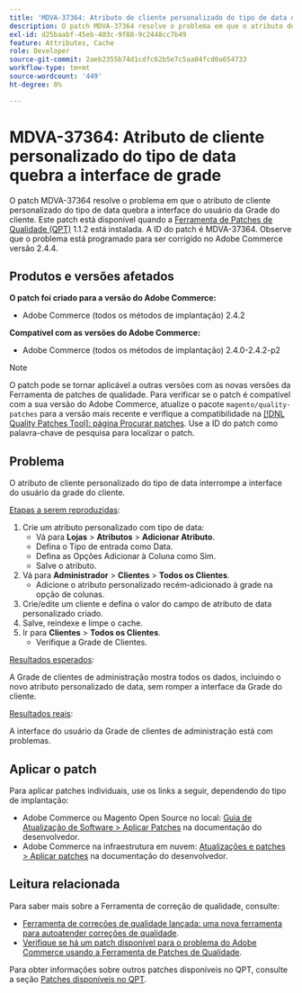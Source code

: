 ```yaml
---
title: 'MDVA-37364: Atributo de cliente personalizado do tipo de data quebra a interface de grade'
description: O patch MDVA-37364 resolve o problema em que o atributo de cliente personalizado do tipo de data quebra a interface do usuário da Grade do cliente. Este patch está disponível quando a [Ferramenta de correções de qualidade (QPT)](/help/announcements/adobe-commerce-announcements/magento-quality-patches-released-new-tool-to-self-serve-quality-patches.md) 1.1.2 está instalada. A ID do patch é MDVA-37364. Observe que o problema está programado para ser corrigido no Adobe Commerce versão 2.4.4.
exl-id: d25baabf-45eb-403c-9f88-9c2448cc7b49
feature: Attributes, Cache
role: Developer
source-git-commit: 2aeb2355b74d1cdfc62b5e7c5aa04fcd0a654733
workflow-type: tm+mt
source-wordcount: '449'
ht-degree: 0%

---
```


# MDVA-37364: Atributo de cliente personalizado do tipo de data quebra a interface de grade

O patch MDVA-37364 resolve o problema em que o atributo de cliente personalizado do tipo de data quebra a interface do usuário da Grade do cliente. Este patch está disponível quando a [Ferramenta de Patches de Qualidade (QPT)](/help/announcements/adobe-commerce-announcements/magento-quality-patches-released-new-tool-to-self-serve-quality-patches.md) 1.1.2 está instalada. A ID do patch é MDVA-37364. Observe que o problema está programado para ser corrigido no Adobe Commerce versão 2.4.4.

## Produtos e versões afetados

**O patch foi criado para a versão do Adobe Commerce:**

* Adobe Commerce (todos os métodos de implantação) 2.4.2

**Compatível com as versões do Adobe Commerce:**

* Adobe Commerce (todos os métodos de implantação) 2.4.0-2.4.2-p2

>[!NOTE]
>
>O patch pode se tornar aplicável a outras versões com as novas versões da Ferramenta de patches de qualidade. Para verificar se o patch é compatível com a sua versão do Adobe Commerce, atualize o pacote `magento/quality-patches` para a versão mais recente e verifique a compatibilidade na [[!DNL Quality Patches Tool]: página Procurar patches](https://experienceleague.adobe.com/tools/commerce-quality-patches/index.html). Use a ID do patch como palavra-chave de pesquisa para localizar o patch.

## Problema

O atributo de cliente personalizado do tipo de data interrompe a interface do usuário da grade do cliente.

<u>Etapas a serem reproduzidas</u>:

1. Crie um atributo personalizado com tipo de data:
   * Vá para **Lojas** > **Atributos** > **Adicionar Atributo**.
   * Defina o Tipo de entrada como Data.
   * Defina as Opções Adicionar à Coluna como Sim.
   * Salve o atributo.
1. Vá para **Administrador** > **Clientes** > **Todos os Clientes**.
   * Adicione o atributo personalizado recém-adicionado à grade na opção de colunas.
1. Crie/edite um cliente e defina o valor do campo de atributo de data personalizado criado.
1. Salve, reindexe e limpe o cache.
1. Ir para **Clientes** > **Todos os Clientes**.
   * Verifique a Grade de Clientes.

<u>Resultados esperados</u>:

A Grade de clientes de administração mostra todos os dados, incluindo o novo atributo personalizado de data, sem romper a interface da Grade do cliente.

<u>Resultados reais</u>:

A interface do usuário da Grade de clientes de administração está com problemas.

## Aplicar o patch

Para aplicar patches individuais, use os links a seguir, dependendo do tipo de implantação:

* Adobe Commerce ou Magento Open Source no local: [Guia de Atualização de Software > Aplicar Patches](https://experienceleague.adobe.com/en/docs/commerce-operations/tools/quality-patches-tool/usage) na documentação do desenvolvedor.
* Adobe Commerce na infraestrutura em nuvem: [Atualizações e patches > Aplicar patches](https://experienceleague.adobe.com/en/docs/commerce-cloud-service/user-guide/develop/upgrade/apply-patches) na documentação do desenvolvedor.

## Leitura relacionada

Para saber mais sobre a Ferramenta de correção de qualidade, consulte:

* [Ferramenta de correções de qualidade lançada: uma nova ferramenta para autoatender correções de qualidade](/help/announcements/adobe-commerce-announcements/magento-quality-patches-released-new-tool-to-self-serve-quality-patches.md).
* [Verifique se há um patch disponível para o problema do Adobe Commerce usando a Ferramenta de Patches de Qualidade](/help/support-tools/patches-available-in-qpt-tool/check-patch-for-magento-issue-with-magento-quality-patches.md).

Para obter informações sobre outros patches disponíveis no QPT, consulte a seção [Patches disponíveis no QPT](https://support.magento.com/hc/en-us/sections/360010506631-Patches-available-in-MQP-tool-).
